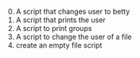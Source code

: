 0. A script that changes user to betty
1. A script that prints the user
2. A script to print groups
3. A script to change the user of a file
4. create  an empty file script
